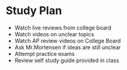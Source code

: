# Study Plan
* Watch live reviews from college board
* Watch videos on unclear topics
* Watch AP review videos on College Board
* Ask Mr.Mortensen if ideas are still unclear
* Attempt practice exams
* Review self study guide provided in class